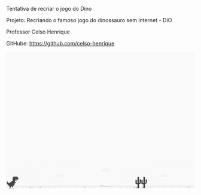 Tentativa de recriar o jogo do Dino 

Projeto: Recriando o famoso jogo do dinossauro sem internet - DIO

Professor Celso Henrique 

GitHube: https://github.com/celso-henrique



![screenshot](example.png?raw=true "screenshot")


